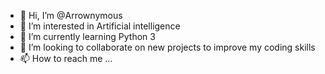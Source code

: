 - 👋 Hi, I’m @Arrownymous
- 👀 I’m interested in Artificial intelligence 
- 🌱 I’m currently learning Python 3
- 💞️ I’m looking to collaborate on new projects to improve my coding skills
- 📫 How to reach me ...

<!---
Arrownymous/Arrownymous is a ✨ special ✨ repository because its `README.md` (this file) appears on your GitHub profile.
You can click the Preview link to take a look at your changes.
--->
